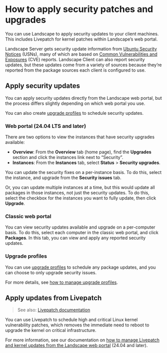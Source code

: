 # How to apply security patches and upgrades

You can use Landscape to apply security updates to your client machines. This includes Livepatch for kernel patches within Landscape’s web portal.

Landscape Server gets security update information from [Ubuntu Security Notices](https://ubuntu.com/security/notices) (USNs), many of which are based on [Common Vulnerabilities and Exposures](https://www.cve.org/) (CVE) reports. Landscape Client can also report security updates, but these updates come from a variety of sources because they’re reported from the package sources each client is configured to use.

## Apply security updates

You can apply security updates directly from the Landscape web portal, but the process differs slightly depending on which web portal you use.

You can also create [upgrade profiles](/reference/terms/profiles/upgrade-profile) to schedule security updates.

### Web portal (24.04 LTS and later)

There are two options to view the instances that have security upgrades available:

- **Overview**: From the **Overview** tab (home page), find the **Upgrades** section and click the instances link next to “Security”.
- **Instances**: From the **Instances** tab, select **Status** > **Security upgrades**.

You can update the security fixes on a per-instance basis. To do this, select the instance, and upgrade from the **Security issues** tab.

Or, you can update multiple instances at a time, but this would update all packages in those instances, not just the security updates. To do this, select the checkbox for the instances you want to fully update, then click **Upgrade**.

### Classic web portal

You can view security updates available and upgrade on a per-computer basis. To do this, select each computer in the classic web portal, and click **Packages**. In this tab, you can view and apply any reported security updates.

### Upgrade profiles

You can use [upgrade profiles](/reference/terms/profiles/upgrade-profile) to schedule any package updates, and you can choose to only upgrade security issues.

For more details, see [how to manage upgrade profiles](/how-to-guides/web-portal/classic-web-portal/manage-computers.md#manage-upgrade-profiles).

## Apply updates from Livepatch

> See also: [Livepatch documentation](https://ubuntu.com/security/livepatch/docs)

You can use Livepatch to schedule high and critical Linux kernel vulnerability patches, which removes the immediate need to reboot to upgrade the kernel on critical infrastructure.

For more information, see our documentation on [how to manage Livepatch and kernel updates from the Landscape web portal](/how-to-guides/web-portal/web-portal-24-04-or-later/manage-livepatch-and-kernel-updates.md) (24.04 and later).